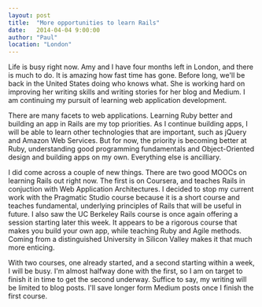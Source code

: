 ```yaml
---
layout: post
title:  "More opportunities to learn Rails"
date:   2014-04-04 9:00:00
author: "Paul"
location: "London"
---
```


Life is busy right now. Amy and I have four months left in London, and there is much to do. It is amazing how fast time has gone. Before long, we'll be back in the United States doing who knows what. She is working hard on improving her writing skills and writing stories for her blog and Medium. I am continuing my pursuit of learning web application development. 

There are many facets to web applications. Learning Ruby better and building an app in Rails are my top priorities. As I continue building apps, I will be able to learn other technologies that are important, such as jQuery and Amazon Web Services. But for now, the priority is becoming better at Ruby, understanding good programming fundamentals and Object-Oriented design and building apps on my own. Everything else is ancilliary.

I did come across a couple of new things. There are two good MOOCs on learning Rails out right now. The first is on Coursera, and teaches Rails in conjuction with Web Application Architectures. I decided to stop my current work with the Pragmatic Studio course because it is a short course and teaches fundamental, underlying principles of Rails that will be useful in future. I also saw the UC Berkeley Rails course is once again offering a session starting later this week. It appears to be a rigorous course that makes you build your own app, while teaching Ruby and Agile methods. Coming from a distinguished University in Silicon Valley makes it that much more enticing. 

With two courses, one already started, and a second starting within a week, I will be busy. I'm almost halfway done with the first, so I am on target to finish it in time to get the second underway. Suffice to say, my writing will be limited to blog posts. I'll save longer form Medium posts once I finish the first course.